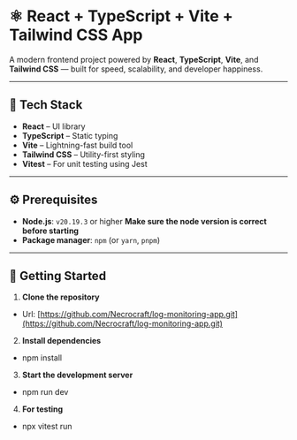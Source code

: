 # ⚛️ React + TypeScript + Vite + Tailwind CSS App

A modern frontend project powered by **React**, **TypeScript**, **Vite**, and **Tailwind CSS** — built for speed, scalability, and developer happiness.

---

## 🧱 Tech Stack

- **React** – UI library
- **TypeScript** – Static typing
- **Vite** – Lightning-fast build tool
- **Tailwind CSS** – Utility-first styling
- **Vitest** – For unit testing using Jest

---

## ⚙️ Prerequisites

- **Node.js**: `v20.19.3` or higher **Make sure the node version is correct before starting**
- **Package manager**: `npm` (or `yarn`, `pnpm`)

---

## 🚀 Getting Started

1. **Clone the repository**

- Url: [https://github.com/Necrocraft/log-monitoring-app.git](https://github.com/Necrocraft/log-monitoring-app.git)

2. **Install dependencies**

- npm install

3. **Start the development server**

- npm run dev

4. **For testing**

- npx vitest run
